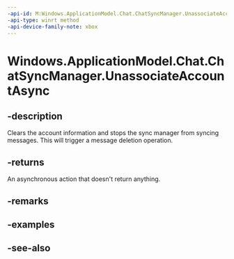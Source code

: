 ```yaml
---
-api-id: M:Windows.ApplicationModel.Chat.ChatSyncManager.UnassociateAccountAsync
-api-type: winrt method
-api-device-family-note: xbox
---
```


<!-- Method syntax
public Windows.Foundation.IAsyncAction UnassociateAccountAsync()
-->

# Windows.ApplicationModel.Chat.ChatSyncManager.UnassociateAccountAsync

## -description
Clears the account information and stops the sync manager from syncing messages. This will trigger a message deletion operation.

## -returns
An asynchronous action that doesn't return anything.

## -remarks

## -examples

## -see-also
